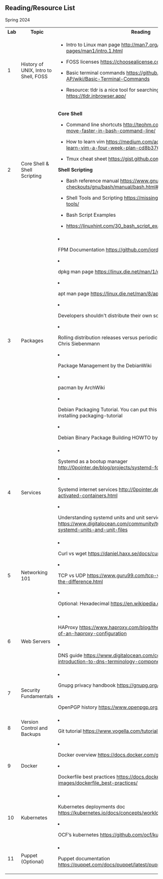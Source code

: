 ## Reading/Resource List

Spring 2024

<table>
  <tr>
    <th>Lab</th>
    <th>Topic</th>
    <th>Reading</th>
  </tr>
  <tr>
    <td>1</td>
    <td>History of UNIX, Intro to Shell, FOSS</td>
    <td>

- Intro to Linux man page http://man7.org/linux/man-pages/man1/intro.1.html

- FOSS licenses https://choosealicense.com/licenses/

- Basic terminal commands https://github.com/juanfrans/GSAPP-AP/wiki/Basic-Terminal-Commands

- Resource: tldr is a nice tool for searching up commands https://tldr.inbrowser.app/

    </td>
  </tr>
  <tr>
    <td>2</td>
    <td>Core Shell & Shell Scripting</td>
    <td>

**Core Shell**
 
- Command line shortcuts http://teohm.com/blog/shortcuts-to-move-faster-in-bash-command-line/
 
- How to learn vim https://medium.com/actualize-network/how-to-learn-vim-a-four-week-plan-cd8b376a9b85
 
- Tmux cheat sheet https://gist.github.com/MohamedAlaa/2961058
 
**Shell Scripting**
 
- Bash reference manual https://www.gnu.org/savannah-checkouts/gnu/bash/manual/bash.html#Introduction
 
- Shell Tools and Scripting https://missing.csail.mit.edu/2020/shell-tools/ 
 
- Bash Script Examples
 
- https://linuxhint.com/30_bash_script_examples/

  </tr>
  <tr>
    </td>
    <td>3</td>
    <td>Packages</td>
    <td>

- FPM Documentation https://github.com/jordansissel/fpm/wiki
 
- dpkg man page https://linux.die.net/man/1/dpkg
 
- apt man page https://linux.die.net/man/8/apt
 
- Developers shouldn't distribute their own software by Drew DeVault
 
- Rolling distribution releases versus periodic releases are a tradeoff by Chris Siebenmann
 
- Package Management by the DebianWiki
 
- pacman by ArchWiki
 
- Debian Packaging Tutorial. You can put this in your /usr/share/doc/ by installing packaging-tutorial
 
- Debian Binary Package Building HOWTO by Chr. Clemens Lee

    </td>
  </tr>
  <tr>
    </td>
    <td>4</td>
    <td>Services</td>
    <td>

- Systemd as a bootup manager http://0pointer.de/blog/projects/systemd-for-admins-1.html

- Systemd internet services http://0pointer.de/blog/projects/socket-activated-containers.html

- Understanding systemd units and unit services https://www.digitalocean.com/community/tutorials/understanding-systemd-units-and-unit-files

    </td>
  </tr>
  <tr>
    </td>
    <td>5</td>
    <td>Networking 101</td>
    <td>

- Curl vs wget https://daniel.haxx.se/docs/curl-vs-wget.html

- TCP vs UDP https://www.guru99.com/tcp-vs-udp-understanding-the-difference.html

- Optional: Hexadecimal https://en.wikipedia.org/wiki/Hexadecimal

    </td>
  </tr>
  <tr>
    </td>
    <td>6</td>
    <td>Web Servers</td>
    <td>

- HAProxy https://www.haproxy.com/blog/the-four-essential-sections-of-an-haproxy-configuration

- DNS guide https://www.digitalocean.com/community/tutorials/an-introduction-to-dns-terminology-components-and-concepts

    </td>
  </tr>
  <tr>
    </td>
    <td>7</td>
    <td>Security Fundamentals</td>
    <td>

- Gnupg privacy handbook https://gnupg.org/gph/en/manual.pdf

- OpenPGP history https://www.openpgp.org/about/history/

    </td>
  </tr>
  <tr>
    </td>
    <td>8</td>
    <td>Version Control and Backups</td>
    <td>

- Git tutorial https://www.vogella.com/tutorials/Git/article.html

    </td>
  </tr>
  <tr>
    </td>
    <td>9</td>
    <td>Docker</td>
    <td>

- Docker overview https://docs.docker.com/get-started/overview/

- Dockerfile best practices https://docs.docker.com/develop/develop-images/dockerfile_best-practices/

    </td>
  </tr>
  <tr>
    </td>
    <td>10</td>
    <td>Kubernetes</td>
    <td>

- Kubernetes deployments doc https://kubernetes.io/docs/concepts/workloads/controllers/deployment/

- OCF’s kubernetes https://github.com/ocf/kubernetes

    </td>
  </tr>
  <tr>
    </td>
    <td>11</td>
    <td>Puppet (Optional)</td>
    <td>

- Puppet documentation https://puppet.com/docs/puppet/latest/puppet_index.html

    </td>
  </tr>
</table>
